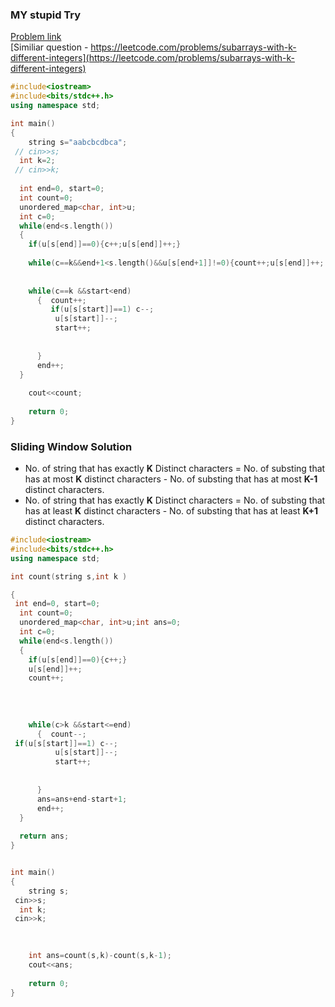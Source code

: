 ### __MY stupid Try__
[Problem link](https://www.pepcoding.com/resources/data-structures-and-algorithms-in-java-levelup/hashmap-and-heaps/count-of-substrings-with-exactly-k-unique-characters-official/ojquestion)   \
[Similiar question - https://leetcode.com/problems/subarrays-with-k-different-integers](https://leetcode.com/problems/subarrays-with-k-different-integers)
```cpp
#include<iostream>
#include<bits/stdc++.h>
using namespace std;

int main()
{   
    string s="aabcbcdbca";
 // cin>>s;
  int k=2;
 // cin>>k;
  
  int end=0, start=0;
  int count=0;
  unordered_map<char, int>u;
  int c=0;
  while(end<s.length())
  { 
    if(u[s[end]]==0){c++;u[s[end]]++;}
    
    while(c==k&&end+1<s.length()&&u[s[end+1]]!=0){count++;u[s[end]]++; end++;} 
    
    
    while(c==k &&start<end)   
      {  count++;
         if(u[s[start]]==1) c--;
          u[s[start]]--;
          start++;
          
          
      }
      end++;
  }
    
    cout<<count;
    
    return 0;
}
```
### __Sliding  Window Solution__

- No. of string that has exactly __K__ Distinct characters = No. of substing that has at most __K__ distinct characters - No. of substing that has at most __K-1__ distinct characters.
- No. of string that has exactly __K__ Distinct characters = No. of substing that has at least __K__ distinct characters - No. of substing that has at least  __K+1__ distinct characters.

```cpp
#include<iostream>
#include<bits/stdc++.h>
using namespace std;

int count(string s,int k )

{
 int end=0, start=0;
  int count=0;
  unordered_map<char, int>u;int ans=0;
  int c=0;
  while(end<s.length())
  { 
    if(u[s[end]]==0){c++;}
    u[s[end]]++;
    count++;
    
     
    
    
    while(c>k &&start<=end)   
      {  count--;
 if(u[s[start]]==1) c--;                                                        
          u[s[start]]--;
          start++;
          
          
      }
      ans=ans+end-start+1;
      end++;
  }   
  
  return ans;
}


int main()
{   
    string s;
 cin>>s;
  int k;
 cin>>k;

  
  
    int ans=count(s,k)-count(s,k-1);
    cout<<ans;
    
    return 0;
}

```

